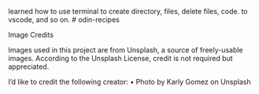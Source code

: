 learned how to use terminal to create directory, files, delete files, code. to vscode, and so on. # odin-recipes

Image Credits

Images used in this project are from Unsplash, a source of freely-usable images.
According to the Unsplash License, credit is not required but appreciated.

I’d like to credit the following creator:
	•	Photo by Karly Gomez on Unsplash
